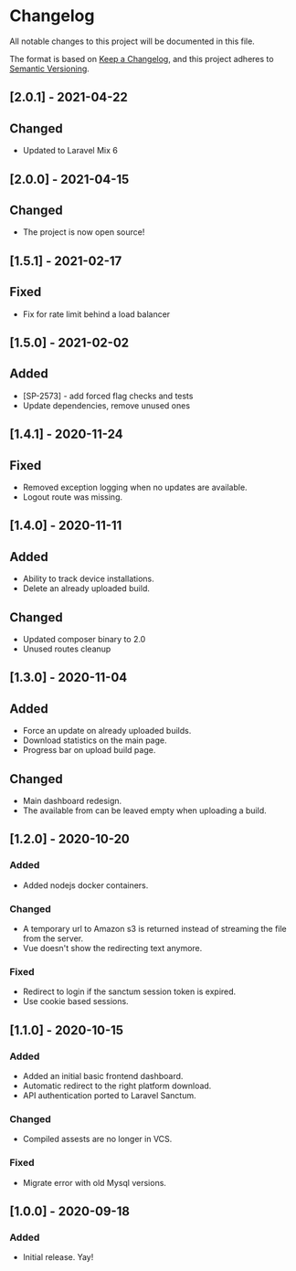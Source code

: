 # Changelog
All notable changes to this project will be documented in this file.

The format is based on [Keep a Changelog](https://keepachangelog.com/en/1.0.0/),
and this project adheres to [Semantic Versioning](https://semver.org/spec/v2.0.0.html).

## [2.0.1] - 2021-04-22
## Changed
+ Updated to Laravel Mix 6

## [2.0.0] - 2021-04-15
## Changed
+ The project is now open source!

## [1.5.1] - 2021-02-17
## Fixed
+ Fix for rate limit behind a load balancer

## [1.5.0] - 2021-02-02
## Added
+ [SP-2573] - add forced flag checks and tests
+ Update dependencies, remove unused ones

## [1.4.1] - 2020-11-24
## Fixed
+ Removed exception logging when no updates are available.
+ Logout route was missing.

## [1.4.0] - 2020-11-11
## Added
+ Ability to track device installations.
+ Delete an already uploaded build.

## Changed
+ Updated composer binary to 2.0
+ Unused routes cleanup

## [1.3.0] - 2020-11-04
## Added
+ Force an update on already uploaded builds.
+ Download statistics on the main page.
+ Progress bar on upload build page.

## Changed
+ Main dashboard redesign.
+ The available from can be leaved empty when uploading a build.

## [1.2.0] - 2020-10-20
### Added
+ Added nodejs docker containers.

### Changed
+ A temporary url to Amazon s3 is returned instead of streaming the file from the server.
+ Vue doesn't show the redirecting text anymore.

### Fixed
+ Redirect to login if the sanctum session token is expired.
+ Use cookie based sessions.


## [1.1.0] - 2020-10-15
### Added
+ Added an initial basic frontend dashboard.
+ Automatic redirect to the right platform download.
+ API authentication ported to Laravel Sanctum.

### Changed
+ Compiled assests are no longer in VCS.

### Fixed
+ Migrate error with old Mysql versions.

## [1.0.0] - 2020-09-18
### Added
+ Initial release. Yay!
